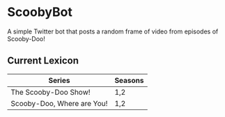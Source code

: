 # ScoobyBot
A simple Twitter bot that posts a random frame of video from episodes of Scooby-Doo!

## Current Lexicon
| Series | Seasons |
|---|---|
| The Scooby-Doo Show! | 1,2 |
| Scooby-Doo, Where are You! | 1,2 |